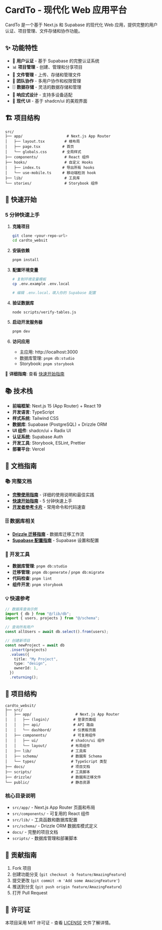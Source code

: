 # CardTo - 现代化 Web 应用平台

CardTo 是一个基于 Next.js 和 Supabase 的现代化 Web 应用，提供完整的用户认证、项目管理、文件存储和协作功能。

## ✨ 功能特性

- 🔐 **用户认证** - 基于 Supabase 的完整认证系统
- 📊 **项目管理** - 创建、管理和分享项目
- 📁 **文件管理** - 上传、存储和管理文件
- 👥 **团队协作** - 多用户协作和权限管理
- 🗄️ **数据存储** - 灵活的数据存储和管理
- 📱 **响应式设计** - 支持多设备适配
- 🎨 **现代 UI** - 基于 shadcn/ui 的美观界面

## 🏗️ 项目结构

```
src/
├── app/                    # Next.js App Router
│   ├── layout.tsx         # 根布局
│   ├── page.tsx          # 首页
│   └── globals.css       # 全局样式
├── components/            # React 组件
├── hooks/                 # 自定义 Hooks
│   ├── index.ts          # 导出所有 hooks
│   └── use-mobile.ts     # 移动端检测 hook
├── lib/                   # 工具库
└── stories/               # Storybook 组件
```

## 🚀 快速开始

### 5 分钟快速上手

1. **克隆项目**

   ```bash
   git clone <your-repo-url>
   cd cardto_websit
   ```

2. **安装依赖**

   ```bash
   pnpm install
   ```

3. **配置环境变量**

   ```bash
   # 复制环境变量模板
   cp .env.example .env.local

   # 编辑 .env.local，填入你的 Supabase 配置
   ```

4. **验证数据库**

   ```bash
   node scripts/verify-tables.js
   ```

5. **启动开发服务器**

   ```bash
   pnpm dev
   ```

6. **访问应用**
   - 主应用: http://localhost:3000
   - 数据库管理: `pnpm db:studio`
   - Storybook: `pnpm storybook`

📖 **详细指南**: 查看 [快速开始指南](./QUICKSTART.md)

## 📚 技术栈

- **前端框架**: Next.js 15 (App Router) + React 19
- **开发语言**: TypeScript
- **样式系统**: Tailwind CSS
- **数据库**: Supabase (PostgreSQL) + Drizzle ORM
- **UI 组件**: shadcn/ui + Radix UI
- **认证系统**: Supabase Auth
- **开发工具**: Storybook, ESLint, Prettier
- **部署平台**: Vercel

## 📖 文档指南

### 📚 完整文档

- **[完整使用指南](./docs/complete-usage-guide.md)** - 详细的使用说明和最佳实践
- **[快速开始指南](./QUICKSTART.md)** - 5 分钟快速上手
- **[开发者参考卡片](./docs/developer-cheatsheet.md)** - 常用命令和代码速查

### 🗄️ 数据库相关

- **[Drizzle 迁移指南](./docs/drizzle-migration-guide.md)** - 数据库迁移工作流
- **[Supabase 配置指南](./docs/supabase-setup.md)** - Supabase 设置和配置

### 🔧 开发工具

- **数据库管理**: `pnpm db:studio`
- **迁移管理**: `pnpm db:generate` / `pnpm db:migrate`
- **代码检查**: `pnpm lint`
- **组件开发**: `pnpm storybook`

### 💡 快速参考

```typescript
// 数据库查询示例
import { db } from "@/lib/db";
import { users, projects } from "@/schema";

// 查询所有用户
const allUsers = await db.select().from(users);

// 创建新项目
const newProject = await db
  .insert(projects)
  .values({
    title: "My Project",
    type: "design",
    ownerId: 1,
  })
  .returning();
```

## 📁 项目结构

```
cardto_websit/
├── src/
│   ├── app/                    # Next.js App Router
│   │   ├── (login)/           # 登录页面组
│   │   ├── api/               # API 路由
│   │   └── dashbord/          # 仪表板页面
│   ├── components/            # 可复用组件
│   │   ├── ui/               # shadcn/ui 组件
│   │   └── layout/           # 布局组件
│   ├── lib/                  # 工具库
│   ├── schema/               # 数据库 Schema
│   └── types/                # TypeScript 类型
├── docs/                     # 项目文档
├── scripts/                  # 工具脚本
├── drizzle/                  # 数据库迁移文件
└── public/                   # 静态资源
```

### 核心目录说明

- `src/app/` - Next.js App Router 页面和布局
- `src/components/` - 可复用的 React 组件
- `src/lib/` - 工具函数和数据库配置
- `src/schema/` - Drizzle ORM 数据库模式定义
- `docs/` - 完整的项目文档
- `scripts/` - 数据库管理和部署脚本

## 🤝 贡献指南

1. Fork 项目
2. 创建功能分支 (`git checkout -b feature/AmazingFeature`)
3. 提交更改 (`git commit -m 'Add some AmazingFeature'`)
4. 推送到分支 (`git push origin feature/AmazingFeature`)
5. 打开 Pull Request

## 📄 许可证

本项目采用 MIT 许可证 - 查看 [LICENSE](LICENSE) 文件了解详情。
